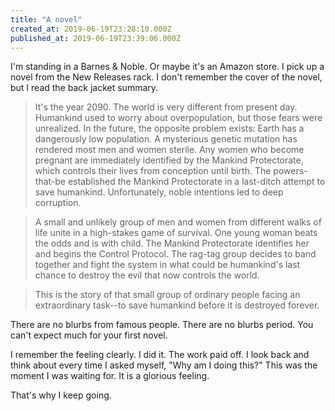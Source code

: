 ```yaml
---
title: "A novel"
created_at: 2019-06-19T23:28:10.000Z
published_at: 2019-06-19T23:39:06.000Z
---
```

I'm standing in a Barnes & Noble. Or maybe it's an Amazon store. I pick up a novel from the New Releases rack. I don't remember the cover of the novel, but I read the back jacket summary.  

> It's the year 2090. The world is very different from present day. Humankind used to worry about overpopulation, but those fears were unrealized. In the future, the opposite problem exists: Earth has a dangerously low population. A mysterious genetic mutation has rendered most men and women sterile. Any women who become pregnant are immediately identified by the Mankind Protectorate, which controls their lives from conception until birth. The powers-that-be established the Mankind Protectorate in a last-ditch attempt to save humankind. Unfortunately, noble intentions led to deep corruption.

>   
> A small and unlikely group of men and women from different walks of life unite in a high-stakes game of survival. One young woman beats the odds and is with child. The Mankind Protectorate identifies her and begins the Control Protocol. The rag-tag group decides to band together and fight the system in what could be humankind's last chance to destroy the evil that now controls the world.

>   
> This is the story of that small group of ordinary people facing an extraordinary task--to save humankind before it is destroyed forever. 

There are no blurbs from famous people. There are no blurbs period. You can't expect much for your first novel.

I remember the feeling clearly. I did it. The work paid off. I look back and think about every time I asked myself, "Why am I doing this?" This was the moment I was waiting for. It is a glorious feeling.

That's why I keep going.
